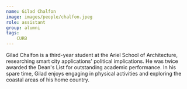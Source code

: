 ```yaml
---
name: Gilad Chalfon
image: images/people/chalfon.jpeg
role: assistant
group: alumni
tags:
    CURB
---
```


Gilad Chalfon is a third-year student at the Ariel School of Architecture, researching smart city applications' political implications. He was twice awarded the Dean's List for outstanding academic performance. In his spare time, Gilad enjoys engaging in physical activities and exploring the coastal areas of his home country.